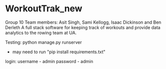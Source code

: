 # WorkoutTrak_new

Group 10
Team members: Asit Singh, Sami Kellogg, Isaac Dickinson and Ben Derleth
A full stack software for keeping track of workouts and provide data analytics to the rowing team at UA.




Testing:
python manage.py runserver
- may need to run "pip install requirements.txt"


login:
username - admin
password - admin

